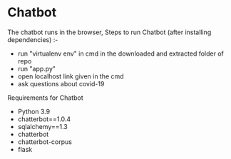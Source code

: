 # Chatbot
The chatbot runs in the browser, Steps to run Chatbot (after installing dependencies) :-
 - run "virtualenv env" in cmd in the downloaded and extracted folder of repo
 - run "app.py" 
 - open localhost link given in the cmd
 - ask questions about covid-19
 
Requirements for Chatbot
- Python 3.9
- chatterbot==1.0.4
- sqlalchemy==1.3
- chatterbot
- chatterbot-corpus
- flask
